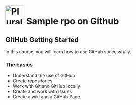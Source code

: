 # <a href = 'https://pluralsight.com'><img src='https://gillcleeranpluralsight.blob.core.windows.net/files/pluralsight.png' height='60' alt='Pluralsight Logo' /></a> Sample rpo on Github

## GitHub Getting Started
In this course, you will learn how to use GitHub successfully.

### The basics
- Understand the use of GitHub
- Create repositories
- Work with Git and GitHub locally
- Create and work with issues
- Create a wiki and a GitHub Page
